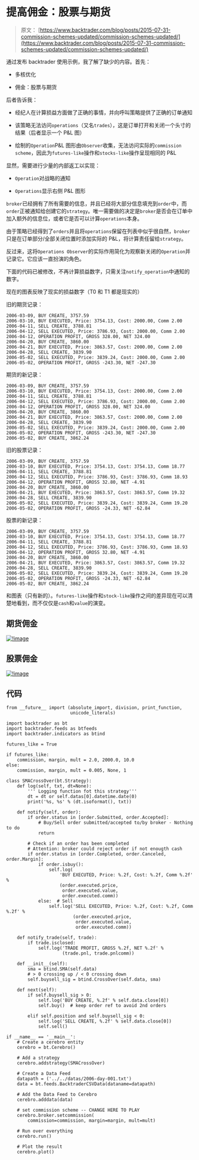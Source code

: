 # 提高佣金：股票与期货

> 原文： [https://www.backtrader.com/blog/posts/2015-07-31-commission-schemes-updated/commission-schemes-updated/](https://www.backtrader.com/blog/posts/2015-07-31-commission-schemes-updated/commission-schemes-updated/)

通过发布 backtrader 使用示例，我了解了缺少的内容。首先：

*   多核优化

*   佣金：股票与期货

后者告诉我：

*   经纪人在计算损益方面做了正确的事情，并向呼叫策略提供了正确的订单通知

*   该策略无法访问`operations`（又名`trades`），这是订单打开和关闭一个头寸的结果（后者显示一个 P&L 图）

*   绘制的`Operation`P&L 图形由`Observer`收集，无法访问实际的`commission scheme`，因此为`futures-like`操作和`stocks-like`操作呈现相同的 P&L

显然，需要进行少量的内部返工以实现：

*   `Operation`对战略的通知

*   `Operations`显示右侧 P&L 图形

`broker`已经拥有了所有需要的信息，并且已经将大部分信息填充到`order`中，而`order`正被通知给创建它的`strategy`。唯一需要做的决定是`broker`是否会在订单中加入额外的信息位，或者它是否可以计算`operations`本身。

由于策略已经得到了`orders`并且将`operations`保留在列表中似乎很自然，`broker`只是在订单部分/全部关闭位置时添加实际的 P&L，将计算责任留给`strategy`。

反过来，这将`Operations Observer`的实际作用简化为观察新关闭的`Operation`并记录它。它应该一直扮演的角色。

下面的代码已被修改，不再计算损益数字，只需关注`notify_operation`中通知的数字。

现在的图表反映了现实的损益数字（T0 和 T1 都是现实的）

旧的期货记录：

```
2006-03-09, BUY CREATE, 3757.59
2006-03-10, BUY EXECUTED, Price: 3754.13, Cost: 2000.00, Comm 2.00
2006-04-11, SELL CREATE, 3788.81
2006-04-12, SELL EXECUTED, Price: 3786.93, Cost: 2000.00, Comm 2.00
2006-04-12, OPERATION PROFIT, GROSS 328.00, NET 324.00
2006-04-20, BUY CREATE, 3860.00
2006-04-21, BUY EXECUTED, Price: 3863.57, Cost: 2000.00, Comm 2.00
2006-04-28, SELL CREATE, 3839.90
2006-05-02, SELL EXECUTED, Price: 3839.24, Cost: 2000.00, Comm 2.00
2006-05-02, OPERATION PROFIT, GROSS -243.30, NET -247.30 
```

期货的新记录：

```
2006-03-09, BUY CREATE, 3757.59
2006-03-10, BUY EXECUTED, Price: 3754.13, Cost: 2000.00, Comm 2.00
2006-04-11, SELL CREATE, 3788.81
2006-04-12, SELL EXECUTED, Price: 3786.93, Cost: 2000.00, Comm 2.00
2006-04-12, OPERATION PROFIT, GROSS 328.00, NET 324.00
2006-04-20, BUY CREATE, 3860.00
2006-04-21, BUY EXECUTED, Price: 3863.57, Cost: 2000.00, Comm 2.00
2006-04-28, SELL CREATE, 3839.90
2006-05-02, SELL EXECUTED, Price: 3839.24, Cost: 2000.00, Comm 2.00
2006-05-02, OPERATION PROFIT, GROSS -243.30, NET -247.30
2006-05-02, BUY CREATE, 3862.24 
```

旧的股票记录：

```
2006-03-09, BUY CREATE, 3757.59
2006-03-10, BUY EXECUTED, Price: 3754.13, Cost: 3754.13, Comm 18.77
2006-04-11, SELL CREATE, 3788.81
2006-04-12, SELL EXECUTED, Price: 3786.93, Cost: 3786.93, Comm 18.93
2006-04-12, OPERATION PROFIT, GROSS 32.80, NET -4.91
2006-04-20, BUY CREATE, 3860.00
2006-04-21, BUY EXECUTED, Price: 3863.57, Cost: 3863.57, Comm 19.32
2006-04-28, SELL CREATE, 3839.90
2006-05-02, SELL EXECUTED, Price: 3839.24, Cost: 3839.24, Comm 19.20
2006-05-02, OPERATION PROFIT, GROSS -24.33, NET -62.84 
```

股票的新记录：

```
2006-03-09, BUY CREATE, 3757.59
2006-03-10, BUY EXECUTED, Price: 3754.13, Cost: 3754.13, Comm 18.77
2006-04-11, SELL CREATE, 3788.81
2006-04-12, SELL EXECUTED, Price: 3786.93, Cost: 3786.93, Comm 18.93
2006-04-12, OPERATION PROFIT, GROSS 32.80, NET -4.91
2006-04-20, BUY CREATE, 3860.00
2006-04-21, BUY EXECUTED, Price: 3863.57, Cost: 3863.57, Comm 19.32
2006-04-28, SELL CREATE, 3839.90
2006-05-02, SELL EXECUTED, Price: 3839.24, Cost: 3839.24, Comm 19.20
2006-05-02, OPERATION PROFIT, GROSS -24.33, NET -62.84
2006-05-02, BUY CREATE, 3862.24 
```

和图表（只有新的）。`futures-like`操作和`stock-like`操作之间的差异现在可以清楚地看到，而不仅仅是`cash`和`value`的演变。

## 期货佣金

[![!image](../Images/c7fac4a655850567f4e077b6fd13a5ad.png)](../commission-futures-updated.png)

## 股票佣金

[![!image](../Images/51b5f90f9665ecb3e5aecbb3d4ad750f.png)](../commission-stocks-updated.png)

## 代码

```
from __future__ import (absolute_import, division, print_function,
                        unicode_literals)

import backtrader as bt
import backtrader.feeds as btfeeds
import backtrader.indicators as btind

futures_like = True

if futures_like:
    commission, margin, mult = 2.0, 2000.0, 10.0
else:
    commission, margin, mult = 0.005, None, 1

class SMACrossOver(bt.Strategy):
    def log(self, txt, dt=None):
        ''' Logging function fot this strategy'''
        dt = dt or self.datas[0].datetime.date(0)
        print('%s, %s' % (dt.isoformat(), txt))

    def notify(self, order):
        if order.status in [order.Submitted, order.Accepted]:
            # Buy/Sell order submitted/accepted to/by broker - Nothing to do
            return

        # Check if an order has been completed
        # Attention: broker could reject order if not enougth cash
        if order.status in [order.Completed, order.Canceled, order.Margin]:
            if order.isbuy():
                self.log(
                    'BUY EXECUTED, Price: %.2f, Cost: %.2f, Comm %.2f' %
                    (order.executed.price,
                     order.executed.value,
                     order.executed.comm))
            else:  # Sell
                self.log('SELL EXECUTED, Price: %.2f, Cost: %.2f, Comm %.2f' %
                         (order.executed.price,
                          order.executed.value,
                          order.executed.comm))

    def notify_trade(self, trade):
        if trade.isclosed:
            self.log('TRADE PROFIT, GROSS %.2f, NET %.2f' %
                     (trade.pnl, trade.pnlcomm))

    def __init__(self):
        sma = btind.SMA(self.data)
        # > 0 crossing up / < 0 crossing down
        self.buysell_sig = btind.CrossOver(self.data, sma)

    def next(self):
        if self.buysell_sig > 0:
            self.log('BUY CREATE, %.2f' % self.data.close[0])
            self.buy()  # keep order ref to avoid 2nd orders

        elif self.position and self.buysell_sig < 0:
            self.log('SELL CREATE, %.2f' % self.data.close[0])
            self.sell()

if __name__ == '__main__':
    # Create a cerebro entity
    cerebro = bt.Cerebro()

    # Add a strategy
    cerebro.addstrategy(SMACrossOver)

    # Create a Data Feed
    datapath = ('../../datas/2006-day-001.txt')
    data = bt.feeds.BacktraderCSVData(dataname=datapath)

    # Add the Data Feed to Cerebro
    cerebro.adddata(data)

    # set commission scheme -- CHANGE HERE TO PLAY
    cerebro.broker.setcommission(
        commission=commission, margin=margin, mult=mult)

    # Run over everything
    cerebro.run()

    # Plot the result
    cerebro.plot() 
```